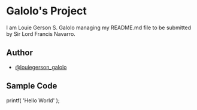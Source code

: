 # Galolo's Project
I am Louie Gerson S. Galolo managing my README.md file to be submitted by Sir Lord Francis Navarro.
## Author
- [@louiegerson_galolo]( https://github.com/notloweee)
## Sample Code
printf( 'Hello World' );

